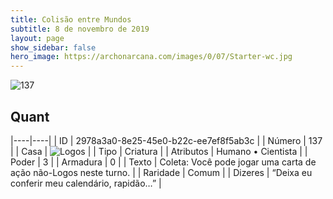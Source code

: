 ```yaml
---
title: Colisão entre Mundos
subtitle: 8 de novembro de 2019
layout: page
show_sidebar: false
hero_image: https://archonarcana.com/images/0/07/Starter-wc.jpg
---
```


![137](https://cdn.keyforgegame.com/media/card_front/pt/452_137_QP9G88MX98G9_pt.png)

## Quant

|----|----|
| ID | 2978a3a0-8e25-45e0-b22c-ee7ef8f5ab3c |
| Número | 137 |
| Casa | ![Logos](https://archonarcana.com/images/thumb/c/ce/Logos.png/22px-Logos.png "Logos") |
| Tipo | Criatura |
| Atributos | Humano • Cientista |
| Poder | 3 |
| Armadura | 0 |
| Texto | Coleta: Você pode jogar uma carta de ação não-Logos neste turno. |
| Raridade | Comum |
| Dizeres | “Deixa eu conferir meu calendário, rapidão…” |
